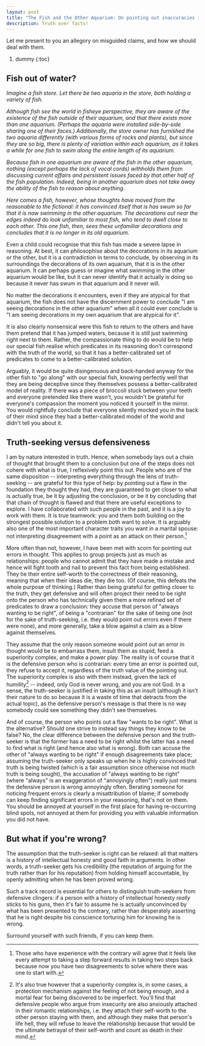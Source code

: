 ```yaml
---
layout: post
title: "The Fish and the Other Aquarium: On pointing out inaccuracies in truth claims"
description: Truth over facts!
---
```


Let me present to you an allegory on misguided claims, and how we should deal with them.

1. dummy
{:toc}

## Fish out of water?
*Imagine a fish store. Let there be two aquaria in the store, both holding a variety of fish.*

*Although fish see the world in fisheye perspective, they are aware of the existence of the fish outside of their aquarium, and that there exists more than one aquarium. (Perhaps the aquaria were installed side-by-side sharing one of their faces.) Additionally, the store owner has furnished the two aquaria differently (with various forms of rocks and plants), but since they are so big, there is plenty of variation within each aquarium, as it takes a while for one fish to swim along the entire length of its aquarium.*

*Because fish in one aquarium are aware of the fish in the other aquarium, nothing (except perhaps the lack of vocal cords) withholds them from discussing current affairs and persistent issues faced by that other half of the fish population. Indeed, being in another aquarium does not take away the ability of the fish to reason about anything.*

*Here comes a fish, however, whose thoughts have moved from the reasonable to the fictional: it has convinced itself that is has swum so far that it is now swimming in the other aquarium. The decorations out near the edges indeed do look unfamiliar to most fish, who tend to dwell close to each other. This one fish, then, sees these unfamiliar decorations and concludes that it is no longer in its old aquarium.*

Even a child could recognise that this fish has made a severe lapse in reasoning. At best, it can philosophise about the decorations in its aquarium or the other, but it is a contradiction in terms to conclude, by observing in its surroundings the decorations of its own aquarium, that it is in the other aquarium. It can perhaps guess or imagine what swimming in the other aquarium would be like, but it can never identify that it actually is doing so because it never has swum in that aquarium and it never will. 

No matter the decorations it encounters, even if they are atypical for that aquarium, the fish does not have the discernment power to conclude "I am seeing decorations in the other aquarium" when all it could ever conclude is "I am seeing decorations in my own aquarium that are atypical for it".

It is also clearly nonsensical were this fish to return to the others and have them pretend that it has jumped waters, because it is still just swimming right next to them. Rather, the compassionate thing to do would be to help our special fish realise which predicates in its reasoning don't correspond with the truth of the world, so that it has a better-calibrated set of predicates to come to a better-calibrated solution. 

Arguably, it would be quite disingenuous and back-handed anyway for the other fish to "go along" with our special fish, knowing perfectly well that they are being deceptive since they themselves possess a better-calibrated model of reality. If there was a piece of broccoli stuck between your teeth and everyone pretended like there wasn't, you wouldn't be grateful for everyone's compassion the moment you noticed it yourself in the mirror. You would rightfully conclude that everyone silently mocked you in the back of their mind since they had a better-calibrated model of the world and didn't tell you about it.

## Truth-seeking versus defensiveness
I am by nature interested in truth. Hence, when somebody lays out a chain of thought that brought them to a conclusion but one of the steps does not cohere with what is true, I reflexively point this out. People who are of the same disposition -- interpreting everything through the lens of truth-seeking -- are grateful for this type of help: by pointing out a flaw in the foundation they thought they had, they are guaranteed to get closer to what is actually true, be it by adjusting the conclusion, or be it by concluding that that chain of thought is flawed and that there are useful exceptions to explore. I have collaborated with such people in the past, and it is a joy to work with them. It is true teamwork: you and them both building on the strongest possible solution to a problem both want to solve. It is arguably also one of the most important character traits you want in a marital spouse: not interpreting disagreement with a point as an attack on their person.[^1]

More often than not, however, I have been met with scorn for pointing out errors in thought. This applies to group projects just as much as relationships: people who cannot admit that they have made a mistake and hence will fight tooth and nail to prevent this fact from being established. They tie their entire self-worth to the correctness of their reasoning, meaning that when their ideas die, they die too. (Of course, this defeats the whole purpose of thinking.) Rather than being grateful for getting closer to the truth, they get defensive and will often project their need to be right onto the person who has technically given them a more refined set of predicates to draw a conclusion: they accuse that person of "always wanting to be right", of being a "contrarian" for the sake of being one (not for the sake of truth-seeking, i.e. they would point out errors even if there were none), and more generally, take a blow against a claim as a blow against themselves. 

They assume that the only reason someone would point out an error in thought would be to embarrass them, insult them as stupid, feed a superiority complex, and make a power play. The reality is of course that it is the defensive person who is contrarian: every time an error is pointed out, they refuse to accept it, regardless of the truth value of the pointing out. The superiority complex is also with them instead, given the lack of humility[^2] -- indeed, only God is never wrong, and you are not God. In a sense, the truth-seeker is justified in taking this as an insult (although it isn't their nature to do so because it is a waste of time that detracts from the actual topic), as the defensive person's message is that there is no way somebody could see something they didn't see themselves.

And of course, the person who points out a flaw "wants to be right". What is the alternative? Should one strive to instead say things they know to be false? No, the clear difference between the defensive person and the truth-seeker is that the former has a need to be right whilst the latter has a need to find what is right (and hence also what is wrong). Both can accuse the other of "always wanting to be right" if enough disagreements take place; assuming the truth-seeker only speaks up when he is highly convinced that truth is being twisted (which is a fair assumption since otherwise not much truth is being sought), the accusation of "always wanting to be right" (where "always" is an exaggeration of "annoyingly often") really just means the defensive person is wrong annoyingly often. Berating someone for noticing frequent errors is clearly a misattribution of blame; if somebody can keep finding significant errors in your reasoning, that's not on them. You should be annoyed at yourself in the first place for having re-occurring blind spots, not annoyed at them for providing you with valuable information you did not have.

## But what if you're wrong?
The assumption that the truth-seeker is right can be relaxed: all that matters is a history of intellectual honesty and good faith in arguments. In other words, a truth-seeker gets his credibility (the reputation of arguing for the truth rather than for his reputation) from holding himself accountable, by openly admitting when he has been proved wrong. 

Such a track record is essential for others to distinguish truth-seekers from defensive clingers: if a person with a history of intellectual honesty *really* sticks to his guns, then it's fair to assume he is actually unconvinced by what has been presented to the contrary, rather than desperately asserting that he is right despite his conscience torturing him for knowing he is wrong.

Surround yourself with such friends, if you can keep them.


[^1]: Those who have experience with the contrary will agree that it feels like every attempt to taking a step forward results in taking two steps back because now you have two disagreements to solve where there was one to start with.

[^2]: It's also true however that a superiority complex is, in some cases, a protection mechanism against the feeling of not being enough, and a mortal fear for being discovered to be imperfect. You'll find that defensive people who argue from insecurity are also anxiously attached in their romantic relationships, i.e. they attach their self-worth to the other person staying with them, and although they make that person's life hell, they will refuse to leave the relationship because that would be the ultimate betrayal of their self-worth and count as death in their mind.
